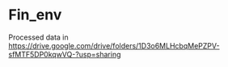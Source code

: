 # Fin_env
Processed data in https://drive.google.com/drive/folders/1D3o6MLHcbqMePZPV-sfMTF5DP0kqwVQ-?usp=sharing
